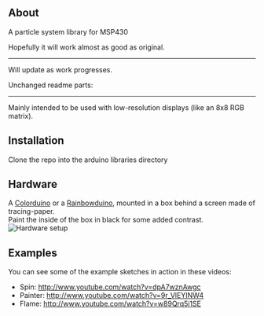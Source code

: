 About
-----
A particle system library for MSP430

Hopefully it will work almost as good as original.

-----
Will update as work progresses.

Unchanged readme parts:

-----
Mainly intended to be used with low-resolution displays (like an 8x8 RGB matrix).  

Installation
------------
Clone the repo into the arduino libraries directory 

Hardware
--------
A [Colorduino](http://imall.iteadstudio.com/development-platform/im120410004.html) or a [Rainbowduino](http://www.seeedstudio.com/depot/rainbowduino-led-driver-platform-plug-and-shine-p-371.html), mounted in a box behind a screen made of tracing-paper.  
Paint the inside of the box in black for some added contrast.  
![Hardware setup](http://giladlabs.files.wordpress.com/2013/02/hardware-setup1.jpg)


Examples
--------
You can see some of the example sketches in action in these videos:
- Spin: http://www.youtube.com/watch?v=dpA7wznAwgc
- Painter: http://www.youtube.com/watch?v=9r_VlEYINW4
- Flame: http://www.youtube.com/watch?v=w89Qrq5i1SE
